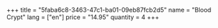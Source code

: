 +++
title = "5faba6c8-3463-47c1-ba01-09eb87fcb2d5"
name = "Blood Crypt"
lang = ["en"]
price = "14.95"
quantity = 4
+++
